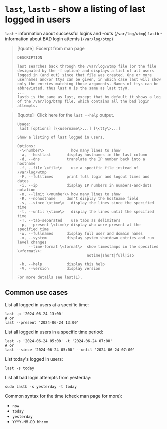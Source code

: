 # `last`, `lastb` - show a listing of last logged in users

`last` - information about successful logins and -outs (`/var/log/wtmp`)
`lastb` - information about BAD login attemts (`/var/log/btmp`)

> [!quote] &nbsp;Excerpt from man page 
> 
> `DESCRIPTION`
> 
> ```
> last searches back through the /var/log/wtmp file (or the file designated by the -f option) and displays a list of all users logged in (and out) since that file was created. One or more usernames and/or ttys can be given, in which case last will show only the entries matching those arguments. Names of ttys can be abbreviated, thus last 0 is the same as last tty0.
> ...
> lastb is the same as last, except that by default it shows a log of the /var/log/btmp file, which contains all the bad login attempts.
> ```

> [!quote]- Click here for the `last --help` output.
> 
> ```
> Usage:
>  last [options] [\<username\>...] [\<tty\>...]
> 
> Show a listing of last logged in users.
> 
> Options:
>  -\<number\>            how many lines to show
>  -a, --hostlast       display hostnames in the last column
>  -d, --dns            translate the IP number back into a hostname
>  -f, --file \<file\>    use a specific file instead of /var/log/wtmp
>  -F, --fulltimes      print full login and logout times and dates
>  -i, --ip             display IP numbers in numbers-and-dots notation
>  -n, --limit \<number\> how many lines to show
>  -R, --nohostname     don't display the hostname field
>  -s, --since \<time\>   display the lines since the specified time
>  -t, --until \<time\>   display the lines until the specified time
>  -T, --tab-separated    use tabs as delimiters
>  -p, --present \<time\> display who were present at the specified time
>  -w, --fullnames      display full user and domain names
>  -x, --system         display system shutdown entries and run level changes
>      --time-format \<format\>  show timestamps in the specified \<format\>:
>                                notime|short|full|iso
> 
>  -h, --help           display this help
>  -V, --version        display version
> 
> For more details see last(1).
> ```

## Common use cases

List all logged in users at a specific time:
```shell
last -p '2024-06-24 13:00'
# or
last --present '2024-06-24 13:00'
```

List all logged in users in a specific time period:
```shell
last -s '2024-06-24 05:00' -t '2024-06-24 07:00'
# or
last --since '2024-06-24 05:00' --until '2024-06-24 07:00'
```

List today's logged in users:
```shell
last -s today
```

List all bad login attempts from yesterday:
```shell
sudo lastb -s yesterday -t today
```

Common syntax for the time (check man page for more):
- `now`
- `today`
- `yesterday`
- `YYYY-MM-DD hh:mm`